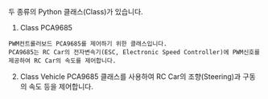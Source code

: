 두 종류의 Python 클래스(Class)가 있습니다.

  1. Class PCA9685 

    PWM컨트롤러보드 PCA9685를 제어하기 위한 클래스입니다.
    PCA9685는 RC Car의 전자변속기(ESC, Electronic Speed Controller)에 PWM신호를 제공하여 RC Car의 속도를 제어합니다. 


  2. Class Vehicle
    PCA9685 클래스를 사용하여 RC Car의 조향(Steering)과 구동의 속도 등을 제어합니다.	
